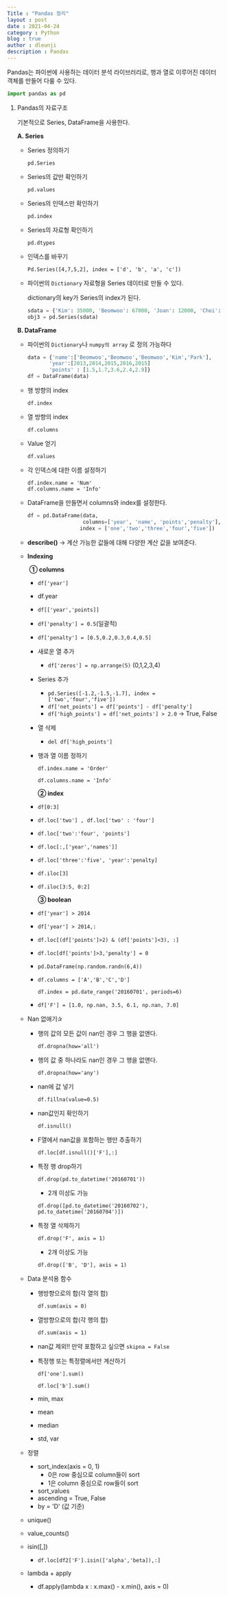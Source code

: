 ```yaml
---
Title : "Pandas 정리"
layout : post
date : 2021-04-24
category : Python
blog : true
author : dleunji
description : Pandas
---
```


Pandas는 파이썬에 사용하는 데이터 분석 라이브러리로, 행과 열로 이루어진 데이터 객체를 만들어 다룰 수 있다.

```python
import pandas as pd
```

1. Pandas의 자료구조

   기본적으로 Series, DataFrame을 사용한다. 

   **A. Series**

   - Series 정의하기

     ```pd.Series```

   - Series의 값만 확인하기

     ```pd.values```

   - Series의 인덱스만 확인하기

     ```pd.index```

   - Series의 자료형 확인하기

     ```pd.dtypes```

   - 인덱스를 바꾸기

     ```Pd.Series([4,7,5,2], index = ['d', 'b', 'a', 'c'])```

   - 파이썬의 `Dictionary` 자료형을 Series 데이터로 만들 수 있다.

     dictionary의 key가 Series의 index가 된다.

     ```python
     sdata = {'Kim': 35000, 'Beomwoo': 67000, 'Joan': 12000, 'Choi': 4000}
     obj3 = pd.Series(sdata)
     ```

   **B. DataFrame**

   - 파이썬의 `Dictionary`나 `numpy의 array` 로 정의 가능하다

     ```python
     data = {'name':['Beomwoo','Beomwoo','Beomwoo','Kim','Park'],
            'year':[2013,2014,2015,2016,2015]
            'points' : [1.5,1.7,3.6,2.4,2.9]}
     df = DataFrame(data)
     ```

   - 행 방향의 index

     ```df.index```

   - 열 방향의 index

     ```df.columns```

   - Value 얻기

     ```df.values```

   - 각 인덱스에 대한 이름 설정하기

     ``` 
     df.index.name = 'Num'
     df.columns.name = 'Info'
     ```

   - DataFrame을 만들면서 columns와 index를 설정한다.

     ```python
     df = pd.DataFrame(data,
                       columns=['year', 'name', 'points','penalty'],
                      index = ['one','two','three','four','five'])
     ```

   - **describe()** → 계산 가능한 값들에 대해 다양한 계산 값을 보여준다.

   - **Indexing** 

     ​		**① columns**

     - `df['year']` 

     - df.year

     - `df[['year','points]]`

     - `df['penalty'] = 0.5`(일괄적)

     - `df['penalty'] = [0.5,0.2,0.3,0.4,0.5]`

     - 새로운 열 추가

       - `df['zeros'] = np.arrange(5)` (0,1,2,3,4)

     - Series 추가

       - `pd.Series([-1.2,-1.5,-1.7], index = ['two','four','five'])`
       - `df['net_points'] = df['points'] - df['penalty']`
       - `df['high_points'] = df['net_points'] > 2.0` → True, False

     - 열 삭제

       - `del df['high_points']`

     - 행과 열 이름 정하기

       `df.index.name = 'Order' `

       `df.columns.name = 'Info'`

       **② index**

     - `df[0:3]`

     - `df.loc['two'] , df.loc['two' : 'four']`

     - `df.loc['two':'four', 'points']`

     - `df.loc[:,['year','names']]`

     - `df.loc['three':'five', 'year':'penalty]`

     - `df.iloc[3]`

     - `df.iloc[3:5, 0:2]`

       **③ boolean**

     - `df['year'] > 2014`

     - `df['year'] > 2014,:`

     - `df.loc[(df['points']>2) & (df['points']<3), :]`

     - `df.loc[df['points']>3,'penalty'] = 0`

     - `pd.DataFrame(np.random.randn(6,4))`

     - `df.columns = ['A','B','C','D']`

       `df.index = pd.date_range('20160701', periods=6)`

     - `df['F'] = [1.0, np.nan, 3.5, 6.1, np.nan, 7.0]`

   - Nan 없애기✰

     - 행의 값의 모든 값이 nan인 경우 그 행을 없앤다.

       `df.dropna(how='all')`

     - 행의 값 중 하나라도 nan인 경우 그 행을 없앤다.

       `df.dropna(how='any')`

     - nan에 값 넣기

       `df.fillna(value=0.5)`

     - nan값인지 확인하기

       `df.isnull()`

     - F열에서 nan값을 포함하는 행만 추출하기

       `df.loc[df.isnull()['F'],:]`

     - 특정 행 drop하기

       `df.drop(pd.to_datetime('20160701'))`

       - 2개 이상도 가능

       `df.drop([pd.to_datetime('20160702'), pd.to_datetime('20160704')])`

     - 특정 열 삭제하기

       `df.drop('F', axis = 1)`

       - 2개 이상도 가능

       `df.drop(['B', 'D'], axis = 1)`

   - Data 분석용 함수

     - 행방향으로의 합(각 열의 합)

       `df.sum(axis = 0)`

     - 열방향으로의 합(각 행의 합)

       `df.sum(axis = 1)`

     - nan값 제외!! 만약 포함하고 싶으면 `skipna = False`

     - 특정행 또는 특정렬에서만 계산하기

       `df['one'].sum()`

       `df.loc['b'].sum()`

     - min, max
     - mean
     - median
     - std, var

   - 정렬

     - sort_index(axis = 0, 1)
       - 0은 row 중심으로 column들이 sort
       - 1은 column 중심으로 row들이 sort
     - sort_values
     - ascending = True, False
     - by = 'D' (값 기준)

   - unique()

   - value_counts()

   - isin([,])

     - `df.loc[df2['F'].isin(['alpha','beta]),:]`

   - lambda + apply

     - df.apply(lambda x : x.max() - x.min(), axis = 0)

   
